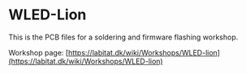 # WLED-Lion

This is the PCB files for a soldering and firmware flashing workshop.

Workshop page: [https://labitat.dk/wiki/Workshops/WLED-lion](https://labitat.dk/wiki/Workshops/WLED-lion)